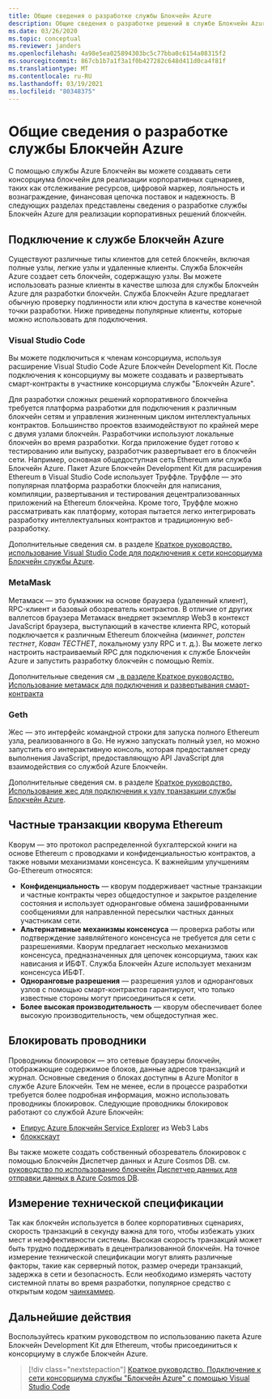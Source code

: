 ```yaml
---
title: Общие сведения о разработке службы Блокчейн Azure
description: Общие сведения о разработке решений в службе Блокчейн Azure.
ms.date: 03/26/2020
ms.topic: conceptual
ms.reviewer: janders
ms.openlocfilehash: 4a98e5ea025894303bc5c77bba0c6154a08315f2
ms.sourcegitcommit: 867cb1b7a1f3a1f0b427282c648d411d0ca4f81f
ms.translationtype: MT
ms.contentlocale: ru-RU
ms.lasthandoff: 03/19/2021
ms.locfileid: "80348375"
---
```

# <a name="azure-blockchain-service-development-overview"></a>Общие сведения о разработке службы Блокчейн Azure

С помощью службы Azure Блокчейн вы можете создавать сети консорциума блокчейн для реализации корпоративных сценариев, таких как отслеживание ресурсов, цифровой маркер, лояльность и вознаграждение, финансовая цепочка поставок и надежность. В следующих разделах представлены сведения о разработке службы Блокчейн Azure для реализации корпоративных решений блокчейн.

## <a name="connecting-to-azure-blockchain-service"></a>Подключение к службе Блокчейн Azure

Существуют различные типы клиентов для сетей блокчейн, включая полные узлы, легкие узлы и удаленные клиенты. Служба Блокчейн Azure создает сеть блокчейн, содержащую узлы. Вы можете использовать разные клиенты в качестве шлюза для службы Блокчейн Azure для разработки блокчейн. Служба Блокчейн Azure предлагает обычную проверку подлинности или ключ доступа в качестве конечной точки разработки. Ниже приведены популярные клиенты, которые можно использовать для подключения.

### <a name="visual-studio-code"></a>Visual Studio Code

Вы можете подключиться к членам консорциума, используя расширение Visual Studio Code Azure Блокчейн Development Kit. После подключения к консорциуму вы можете создавать и развертывать смарт-контракты в участнике консорциума службы "Блокчейн Azure".

Для разработки сложных решений корпоративного блокчейна требуется платформа разработки для подключения к различным блокчейн сетям и управления жизненным циклом интеллектуальных контрактов. Большинство проектов взаимодействуют по крайней мере с двумя узлами блокчейн. Разработчики используют локальные блокчейн во время разработки. Когда приложение будет готово к тестированию или выпуску, разработчик развертывает его в блокчейн сети. Например, основная общедоступная сеть Ethereum или служба Блокчейн Azure. Пакет Azure Блокчейн Development Kit для расширения Ethereum в Visual Studio Code использует Труффле. Труффле — это популярная платформа разработки блокчейн для написания, компиляции, развертывания и тестирования децентрализованных приложений на Ethereum блокчейна. Кроме того, Труффле можно рассматривать как платформу, которая пытается легко интегрировать разработку интеллектуальных контрактов и традиционную веб-разработку.

Дополнительные сведения см. в разделе [Краткое руководство. использование Visual Studio Code для подключения к сети консорциума Блокчейн службы Azure](connect-vscode.md).

### <a name="metamask"></a>MetaMask

Метамаск — это бумажник на основе браузера (удаленный клиент), RPC-клиент и базовый обозреватель контрактов. В отличие от других валлетсов браузера Метамаск внедряет экземпляр Web3 в контекст JavaScript браузера, выступающий в качестве клиента RPC, который подключается к различным Ethereum блокчейна (*маиннет*, *ропстен тестнет*, *Кован ТЕСТНЕТ*, локальному узлу RPC и т. д.). Вы можете легко настроить настраиваемый RPC для подключения к службе Блокчейн Azure и запустить разработку блокчейн с помощью Remix.

Дополнительные сведения см [. в разделе Краткое руководство. Использование метамаск для подключения и развертывания смарт-контракта](connect-metamask.md)

### <a name="geth"></a>Geth

Жес — это интерфейс командной строки для запуска полного Ethereum узла, реализованного в Go. Не нужно запускать полный узел, но можно запустить его интерактивную консоль, которая предоставляет среду выполнения JavaScript, предоставляющую API JavaScript для взаимодействия со службой Azure Блокчейн.

Дополнительные сведения см. в разделе [Краткое руководство. Использование жес для подключения к узлу транзакции службы Блокчейн Azure](connect-geth.md).

## <a name="ethereum-quorum-private-transactions"></a>Частные транзакции кворума Ethereum

Кворум — это протокол распределенной бухгалтерской книги на основе Ethereum с проводками и конфиденциальностью контрактов, а также новыми механизмами консенсуса. К важнейшим улучшениям Go-Ethereum относятся:

* **Конфиденциальность** — кворум поддерживает частные транзакции и частные контракты через общедоступное и закрытое разделение состояния и использует одноранговые обмена зашифрованными сообщениями для направленной пересылки частных данных участникам сети.
* **Альтернативные механизмы консенсуса** — проверка работы или подтверждение заявляйтеного консенсуса не требуется для сети с разрешениями. Кворум предлагает несколько механизмов консенсуса, предназначенных для цепочек консорциума, таких как нависания и ИБФТ.  Служба Блокчейн Azure использует механизм консенсуса ИБФТ.
* **Одноранговые разрешения** — разрешения узлов и одноранговых узлов с помощью смарт-контрактов гарантируют, что только известные стороны могут присоединиться к сети.
* **Более высокая производительность** — кворум обеспечивает более высокую производительность, чем общедоступная жес.

## <a name="block-explorers"></a>Блокировать проводники

Проводникы блокировок — это сетевые браузеры блокчейн, отображающие содержимое блоков, данные адресов транзакций и журнал. Основные сведения о блоках доступны в Azure Monitor в службе Azure Блокчейн. Тем не менее, если в процессе разработки требуется более подробная информация, можно использовать проводникы блокировок.  Следующие проводникы блокировок работают со службой Azure Блокчейн:

* [Епирус Azure Блокчейн Service Explorer](https://azuremarketplace.microsoft.com/marketplace/apps/blk-technologies.azure-blockchain-explorer-template?tab=Overview) из Web3 Labs
* [блоккскаут](https://github.com/Azure-Samples/blockchain/blob/master/ledger/template/ethereum-on-azure/technology-samples/blockscout/README.md)

Вы также можете создать собственный обозреватель блокировок с помощью Блокчейн Диспетчер данных и Azure Cosmos DB. см. [руководство по использованию блокчейн Диспетчер данных для отправки данных в Azure Cosmos DB](data-manager-cosmosdb.md).

## <a name="tps-measurement"></a>Измерение технической спецификации

Так как блокчейн используется в более корпоративных сценариях, скорость транзакций в секунду важна для того, чтобы избежать узких мест и неэффективности системы. Высокая скорость транзакций может быть трудно поддерживать в децентрализованной блокчейн. На точное измерение технической спецификации могут влиять различные факторы, такие как серверный поток, размер очереди транзакций, задержка в сети и безопасность. Если необходимо измерять частоту системной платы во время разработки, популярное средство с открытым кодом [чаинхаммер](https://github.com/drandreaskrueger/chainhammer).

## <a name="next-steps"></a>Дальнейшие действия

Воспользуйтесь кратким руководством по использованию пакета Azure Блокчейн Development Kit для Ethereum, чтобы присоединиться к консорциуму в службе Блокчейн Azure.

> [!div class="nextstepaction"]
> [Краткое руководство. Подключение к сети консорциума службы "Блокчейн Azure" с помощью Visual Studio Code](connect-vscode.md)
